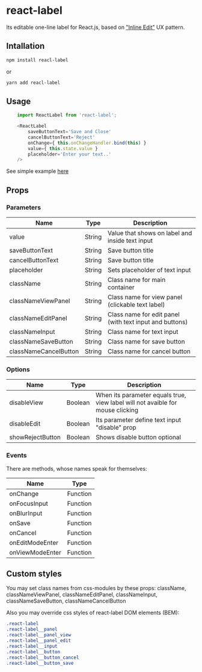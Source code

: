 # react-label
Its editable one-line label for React.js, based on ["Inline Edit"](http://patternry.com/p=inline-edit/) UX pattern.

## Intallation
```sh
npm install reacl-label
```
or
```sh
yarn add reacl-label
```
## Usage

```javascript
    import ReactLabel from 'react-label';

    <ReactLabel
        saveButtonText='Save and Close'
        cancelButtonText='Reject'
        onChange={ this.onChangeHandler.bind(this) }
        value={ this.state.value }
        placeholder='Enter your text..'
    />
```

See simple example [here](https://github.com/kotoo/react-label/tree/master/examples/simple)

## Props

### Parameters

| Name | Type | Description |
| ---- | ---- | ----------- |
| value | String | Value that shows on label and inside text input |
| saveButtonText | String | Save button title |
| cancelButtonText | String | Save button title |
| placeholder | String | Sets placeholder of text input |
| className | String | Class name for main container |
| classNameViewPanel | String | Class name for view panel (clickable text label) |
| classNameEditPanel | String | Class name for edit panel (with text input and buttons) |
| classNameInput | String | Class name for text input |
| classNameSaveButton | String | Class name for save button |
| classNameCancelButton | String | Class name for cancel button |

### Options

| Name | Type | Description |
| ---- | ---- | ----------- |
| disableView | Boolean | When its parameter equals true, view label will not avaible for mouse clicking |
| disableEdit | Boolean | Its parameter define text input "disable" prop |
| showRejectButton | Boolean | Shows disable button optional |

### Events

There are methods, whose names speak for themselves:

| Name | Type |
| ---- | ---- |
| onChange | Function |
| onFocusInput | Function |
| onBlurInput | Function |
| onSave | Function |
| onCancel | Function |
| onEditModeEnter | Function |
| onViewModeEnter | Function |

## Custom styles

You may set class names from css-modules by these props: className, classNameViewPanel, classNameEditPanel, classNameInput, classNameSaveButton, classNameCancelButton

Also you may override css styles of react-label DOM elements (BEM):
```css
.react-label
.react-label__panel
.react-label__panel_view
.react-label__panel_edit
.react-label__input
.react-label__button
.react-label__button_cancel
.react-label__button_save
```
